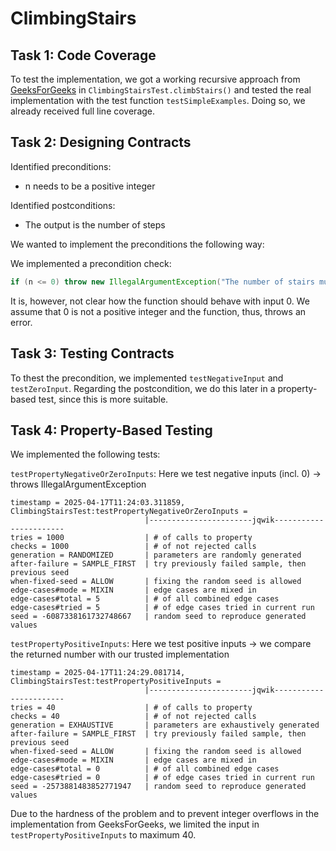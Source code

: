 # ClimbingStairs

## Task 1: Code Coverage

To test the implementation, we got a working recursive approach from [GeeksForGeeks](https://www.geeksforgeeks.org/count-ways-reach-nth-stair/) in `ClimbingStairsTest.climbStairs()` and tested the real implementation with the test function `testSimpleExamples`. Doing so, we already received full line coverage.


## Task 2: Designing Contracts
Identified preconditions:
- n needs to be a positive integer

Identified postconditions:
- The output is the number of steps

We wanted to implement the preconditions the following way:

We implemented a precondition check:

```java
if (n <= 0) throw new IllegalArgumentException("The number of stairs must be a positive integer.");
```
It is, however, not clear how the function should behave with input 0. We assume that 0 is not a positive integer and the function, thus, throws an error.


## Task 3: Testing Contracts

To thest the precondition, we implemented `testNegativeInput` and `testZeroInput`.
Regarding the postcondition, we do this later in a property-based test, since this is more suitable.


## Task 4: Property-Based Testing
We implemented the following tests:

`testPropertyNegativeOrZeroInputs`: Here we test negative inputs (incl. 0) -> throws IllegalArgumentException
```text
timestamp = 2025-04-17T11:24:03.311859, ClimbingStairsTest:testPropertyNegativeOrZeroInputs = 
                              |-----------------------jqwik-----------------------
tries = 1000                  | # of calls to property
checks = 1000                 | # of not rejected calls
generation = RANDOMIZED       | parameters are randomly generated
after-failure = SAMPLE_FIRST  | try previously failed sample, then previous seed
when-fixed-seed = ALLOW       | fixing the random seed is allowed
edge-cases#mode = MIXIN       | edge cases are mixed in
edge-cases#total = 5          | # of all combined edge cases
edge-cases#tried = 5          | # of edge cases tried in current run
seed = -6087338161732748667   | random seed to reproduce generated values
```

`testPropertyPositiveInputs`: Here we test positive inputs -> we compare the returned number with our trusted implementation
```text
timestamp = 2025-04-17T11:24:29.081714, ClimbingStairsTest:testPropertyPositiveInputs = 
                              |-----------------------jqwik-----------------------
tries = 40                    | # of calls to property
checks = 40                   | # of not rejected calls
generation = EXHAUSTIVE       | parameters are exhaustively generated
after-failure = SAMPLE_FIRST  | try previously failed sample, then previous seed
when-fixed-seed = ALLOW       | fixing the random seed is allowed
edge-cases#mode = MIXIN       | edge cases are mixed in
edge-cases#total = 0          | # of all combined edge cases
edge-cases#tried = 0          | # of edge cases tried in current run
seed = -2573881483852771947   | random seed to reproduce generated values
```

Due to the hardness of the problem and to prevent integer overflows in the implementation from GeeksForGeeks, we limited the input in `testPropertyPositiveInputs` to maximum 40.
